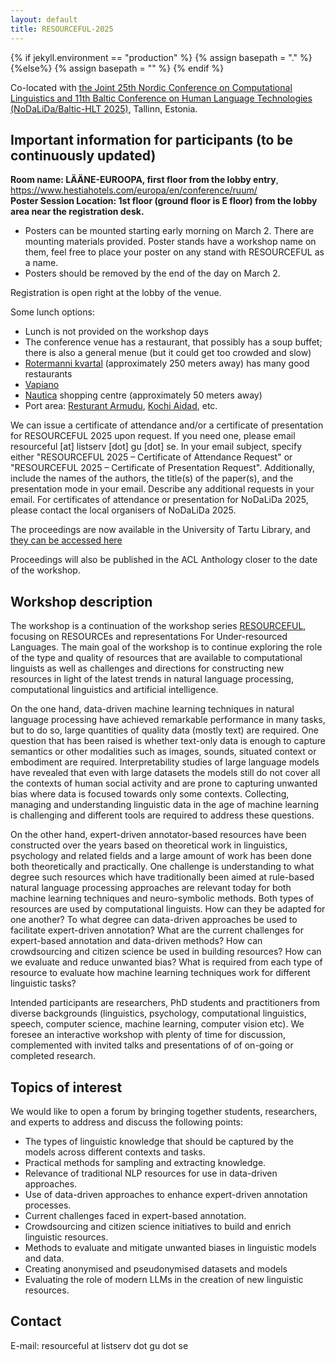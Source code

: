 ```yaml
---
layout: default
title: RESOURCEFUL-2025
---
```

{% if jekyll.environment  == "production" %}
        {% assign basepath = "." %}
        {%else%}
        {% assign basepath = "" %}
        {% endif %}

Co-located with [the Joint 25th Nordic Conference on Computational Linguistics and 11th Baltic Conference on Human Language Technologies (NoDaLiDa/Baltic-HLT 2025)](https://www.nodalida-bhlt2025.eu), Tallinn, Estonia.

## Important information for participants (to be continuously updated)

**Room name: LÄÄNE-EUROOPA, first floor from the lobby entry**, https://www.hestiahotels.com/europa/en/conference/ruum/  
**Poster Session Location: 1st floor (ground floor is E floor) from the lobby area near the registration desk.**

* Posters can be mounted starting early morning on March 2. There are mounting materials provided. Poster stands have a workshop name on them, feel free to place your poster on any stand with RESOURCEFUL as a name.
* Posters should be removed by the end of the day on March 2.

Registration is open right at the lobby of the venue.

Some lunch options:
* Lunch is not provided on the workshop days
* The conference venue has a restaurant, that possibly has a soup buffet; there is also a general menue (but it could get too crowded and slow)
* [Rotermanni kvartal](https://rotermann.ee/en/eat-shop-experience/) (approximately 250 meters away) has many good restaurants
* [Vapiano](https://maps.app.goo.gl/ckDSvPUofFZSNdR36)
* [Nautica](https://maps.app.goo.gl/4X2aKqXCGLcZ6coM7) shopping centre (approximately 50 meters away)
* Port area: [Resturant Armudu](https://maps.app.goo.gl/ZS4aJJmPhQqJQhCT8), [Kochi Aidad](https://maps.app.goo.gl/HBwFQEFNTFhhZ7Wt5), etc.

We can issue a certificate of attendance and/or a certificate of presentation for RESOURCEFUL 2025 upon request. If you need one, please email resourceful [at] listserv [dot] gu [dot] se. In your email subject, specify either "RESOURCEFUL 2025 – Certificate of Attendance Request" or "RESOURCEFUL 2025 – Certificate of Presentation Request". Additionally, include the names of the authors, the title(s) of the paper(s), and the presentation mode in your email. Describe any additional requests in your email. For certificates of attendance or presentation for NoDaLiDa 2025, please contact the local organisers of NoDaLiDa 2025.

The proceedings are now available in the University of Tartu Library, and [they can be accessed here](https://dspace.ut.ee/collections/07b1b4a0-f4ef-4bb7-95c0-5096c8b048dd)

Proceedings will also be published in the ACL Anthology closer to the date of the workshop.

## Workshop description

The workshop is a continuation of the workshop series [RESOURCEFUL](https://resourceful-workshop.github.io), focusing on RESOURCEs and representations For Under-resourced Languages. The main goal of the workshop is to continue exploring the role of the type and quality of resources that are available to computational linguists as well as challenges and directions for constructing new resources in light of the latest trends in natural language processing, computational linguistics and artificial intelligence.

On the one hand, data-driven machine learning techniques in natural language processing have achieved remarkable performance in many tasks, but to do so, large quantities of quality data (mostly text) are required. One question that has been raised is whether text-only data is enough to capture semantics or other modalities such as images, sounds, situated context or embodiment are required. Interpretability studies of large language models have revealed that even with large datasets the models still do not cover all the contexts of human social activity and are prone to capturing unwanted bias where data is focused towards only some contexts. Collecting, managing and understanding linguistic data in the age of machine learning is challenging and different tools are required to address these questions.

On the other hand, expert-driven annotator-based resources have been constructed over the years based on theoretical work in linguistics, psychology and related fields and a large amount of work has been done both theoretically and practically. One challenge is understanding to what degree such resources which have traditionally been aimed at rule-based natural language processing approaches are relevant today for both machine learning techniques and neuro-symbolic methods. Both types of resources are used by computational linguists. How can they be adapted for one another? To what degree can data-driven approaches be used to facilitate expert-driven annotation? What are the current challenges for expert-based annotation and data-driven methods? How can crowdsourcing and citizen science be used in building resources? How can we evaluate and reduce unwanted bias? What is required from each type of resource to evaluate how machine learning techniques work for different linguistic tasks?

Intended participants are researchers, PhD students and practitioners from diverse backgrounds (linguistics, psychology, computational linguistics, speech, computer science, machine learning, computer vision etc). We foresee an interactive workshop with plenty of time for discussion, complemented with invited talks and presentations of of on-going or completed research.

## Topics of interest

We would like to open a forum by bringing together students, researchers, and experts to address and discuss the following points:

* The types of linguistic knowledge that should be captured by the models across different contexts and tasks.
* Practical methods for sampling and extracting knowledge.
* Relevance of traditional NLP resources for use in data-driven approaches.
* Use of data-driven approaches to enhance expert-driven annotation processes.
* Current challenges faced in expert-based annotation.
* Crowdsourcing and citizen science initiatives to build and enrich linguistic resources.
* Methods to evaluate and mitigate unwanted biases in linguistic models and data.
* Creating anonymised and pseudonymised datasets and models
* Evaluating the role of modern LLMs in the creation of new linguistic resources.  

## Contact

E-mail: resourceful at listserv dot gu dot se

